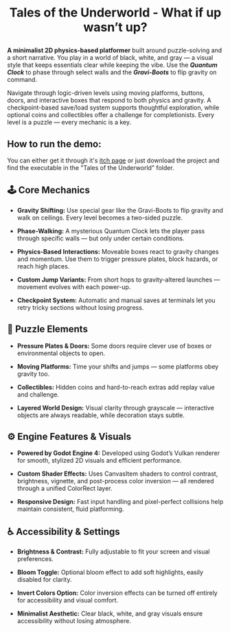 # <p align="center">Tales of the Underworld - What if up wasn’t up?</p>

<b>A minimalist 2D physics-based platformer</b> built around puzzle-solving and a short narrative. You play in a world of black, white, and gray — a visual style that keeps essentials clear while keeping the vibe. Use the <b>*Quantum Clock*</b> to phase through select walls and the <b>*Gravi-Boots*</b> to flip gravity on command. 

Navigate through logic-driven levels using moving platforms, buttons, doors, and interactive boxes that respond to both physics and gravity. A checkpoint-based save/load system supports thoughtful exploration, while optional coins and collectibles offer a challenge for completionists. Every level is a puzzle — every mechanic is a key.

## How to run the demo:

You can either get it through it's [itch page](https://andreicud.itch.io/tales-of-the-underworld) or just download the project and find the executable in the "Tales of the Underworld" folder.

## 🕹️ Core Mechanics

- <b>Gravity Shifting:</b> Use special gear like the Gravi-Boots to flip gravity and walk on ceilings. Every level becomes a two-sided puzzle.

- <b>Phase-Walking:</b> A mysterious Quantum Clock lets the player pass through specific walls — but only under certain conditions.

- <b>Physics-Based Interactions:</b> Moveable boxes react to gravity changes and momentum. Use them to trigger pressure plates, block hazards, or reach high places.

- <b>Custom Jump Variants:</b> From short hops to gravity-altered launches — movement evolves with each power-up.

- <b>Checkpoint System:</b> Automatic and manual saves at terminals let you retry tricky sections without losing progress.

## 🧩 Puzzle Elements

- <b>Pressure Plates & Doors:</b> Some doors require clever use of boxes or environmental objects to open.

- <b>Moving Platforms:</b> Time your shifts and jumps — some platforms obey gravity too.

- <b>Collectibles:</b> Hidden coins and hard-to-reach extras add replay value and challenge.

- <b>Layered World Design:</b> Visual clarity through grayscale — interactive objects are always readable, while decoration stays subtle.

## ⚙️ Engine Features & Visuals

- <b>Powered by Godot Engine 4:</b> Developed using Godot’s Vulkan renderer for smooth, stylized 2D visuals and efficient performance.

- <b>Custom Shader Effects:</b> Uses CanvasItem shaders to control contrast, brightness, vignette, and post-process color inversion — all rendered through a unified ColorRect layer.

- <b>Responsive Design:</b> Fast input handling and pixel-perfect collisions help maintain consistent, fluid platforming.

## ♿ Accessibility & Settings

- <b>Brightness & Contrast:</b> Fully adjustable to fit your screen and visual preferences.

- <b>Bloom Toggle:</b> Optional bloom effect to add soft highlights, easily disabled for clarity.

- <b>Invert Colors Option:</b> Color inversion effects can be turned off entirely for accessibility and visual comfort.

- <b>Minimalist Aesthetic:</b> Clear black, white, and gray visuals ensure accessibility without losing atmosphere.

